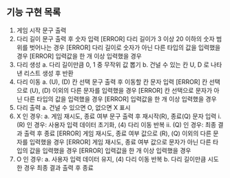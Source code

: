 ## 기능 구현 목록
1. 게임 시작 문구 출력
2. 다리 길이 문구 출력 후 숫자 입력
 [ERROR] 다리 길이가 3 이상 20 이하의 숫자 범위를 벗어나는 경우
 [ERROR] 다리 길이로 숫자가 아닌 다른 타입의 값을 입력했을 경우
 [ERROR] 입력값을 한 개 이상 입력했을 경우
3. 다리 생성
  a. 다리 길이만큼 0, 1 중 무작위 값 뽑기
  b. 건널 수 있는 칸 U, D 로 나타낸 리스트 생성 후 반환
4. 다리 이동
  a. (U), (D) 칸 선택 문구 출력 후 이동할 칸 문자 입력
  [ERROR] 칸 선택으로 (U), (D) 이외의 다른 문자를 입력했을 경우
  [ERROR] 칸 선택으로 문자가 아닌 다른 타입의 값을 입력했을 경우
  [ERROR] 입력값을 한 개 이상 입력했을 경우
5. 다리 출력
  a. 건널 수 있으면 O, 없으면 X 표시
6. X 인 경우: 
  a. 게임 재시도, 종료 여부 문구 출력 후 재시작(R), 종료(Q) 문자 입력
    i. (R) 인 경우: 사용자 입력 데이터 초기화, (4) 다리 이동 반복
    ii. (Q) 인 경우: 최종 결과 출력 후 종료
    [ERROR] 게임 재시도, 종료 여부 값으로 (R), (Q) 이외의 다른 문자를 입력했을 경우
    [ERROR] 게임 재시도, 종료 여부 값으로 문자가 아닌 다른 타입의 값을 입력했을 경우
    [ERROR] 입력값을 한 개 이상 입력했을 경우
7. O 인 경우:
  a. 사용자 입력 데이터 유지, (4) 다리 이동 반복
  b. 다리 길이만큼 시도한 경우 최종 결과 출력 후 종료